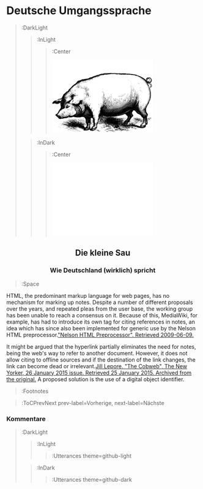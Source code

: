 <style>.container {padding-top: 96px !important;}</style>

# Deutsche Umgangssprache

> :DarkLight
> > :InLight
> > 
> > > :Center
> > >
> > > ![header](/images/deutsche-umgangssprache.png)
>
> > :InDark
> >
> > > :Center
> > >
> > > ![header](/images/deutsche-umgangssprache-inverted.png)


<div align="center"><h2>Die kleine Sau</h2></div>

<div align="center"><h3>Wie Deutschland (wirklich) spricht</h3></div>

> :Space

HTML, the predominant markup language for web pages, has no mechanism for marking up notes. Despite a number of different proposals over the years, and repeated pleas from the user base, the working group has been unable to reach a consensus on it. Because of this, MediaWiki, for example, has had to introduce its own <ref></ref> tag for citing references in notes, an idea which has since also been implemented for generic use by the Nelson HTML preprocessor.["Nelson HTML Preprocessor". Retrieved 2009-06-09.](:Footnote)

It might be argued that the hyperlink partially eliminates the need for notes, being the web's way to refer to another document. However, it does not allow citing to offline sources and if the destination of the link changes, the link can become dead 
or irrelevant.[Jill Lepore. "The Cobweb", The New Yorker, 26 January 2015 issue. Retrieved 25 January 2015. Archived from the original.](:Footnote) A proposed solution is the use of a digital object identifier.

> :Footnotes

> :ToCPrevNext prev-label=Vorherige, next-label=Nächste

### Kommentare

> :DarkLight
> > :InLight
> >
> > > :Utterances theme=github-light
>
> > :InDark
> >
> > > :Utterances theme=github-dark